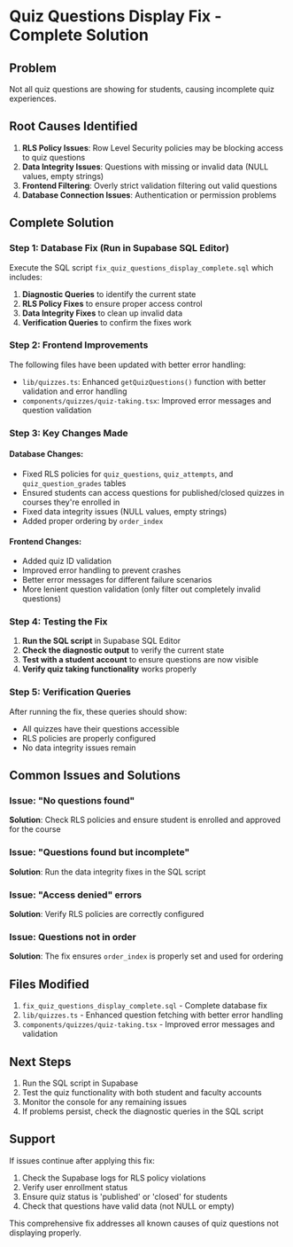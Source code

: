 # Quiz Questions Display Fix - Complete Solution

## Problem
Not all quiz questions are showing for students, causing incomplete quiz experiences.

## Root Causes Identified
1. **RLS Policy Issues**: Row Level Security policies may be blocking access to quiz questions
2. **Data Integrity Issues**: Questions with missing or invalid data (NULL values, empty strings)
3. **Frontend Filtering**: Overly strict validation filtering out valid questions
4. **Database Connection Issues**: Authentication or permission problems

## Complete Solution

### Step 1: Database Fix (Run in Supabase SQL Editor)

Execute the SQL script `fix_quiz_questions_display_complete.sql` which includes:

1. **Diagnostic Queries** to identify the current state
2. **RLS Policy Fixes** to ensure proper access control
3. **Data Integrity Fixes** to clean up invalid data
4. **Verification Queries** to confirm the fixes work

### Step 2: Frontend Improvements

The following files have been updated with better error handling:

- `lib/quizzes.ts`: Enhanced `getQuizQuestions()` function with better validation and error handling
- `components/quizzes/quiz-taking.tsx`: Improved error messages and question validation

### Step 3: Key Changes Made

#### Database Changes:
- Fixed RLS policies for `quiz_questions`, `quiz_attempts`, and `quiz_question_grades` tables
- Ensured students can access questions for published/closed quizzes in courses they're enrolled in
- Fixed data integrity issues (NULL values, empty strings)
- Added proper ordering by `order_index`

#### Frontend Changes:
- Added quiz ID validation
- Improved error handling to prevent crashes
- Better error messages for different failure scenarios
- More lenient question validation (only filter out completely invalid questions)

### Step 4: Testing the Fix

1. **Run the SQL script** in Supabase SQL Editor
2. **Check the diagnostic output** to verify the current state
3. **Test with a student account** to ensure questions are now visible
4. **Verify quiz taking functionality** works properly

### Step 5: Verification Queries

After running the fix, these queries should show:
- All quizzes have their questions accessible
- RLS policies are properly configured
- No data integrity issues remain

## Common Issues and Solutions

### Issue: "No questions found"
**Solution**: Check RLS policies and ensure student is enrolled and approved for the course

### Issue: "Questions found but incomplete"
**Solution**: Run the data integrity fixes in the SQL script

### Issue: "Access denied" errors
**Solution**: Verify RLS policies are correctly configured

### Issue: Questions not in order
**Solution**: The fix ensures `order_index` is properly set and used for ordering

## Files Modified

1. `fix_quiz_questions_display_complete.sql` - Complete database fix
2. `lib/quizzes.ts` - Enhanced question fetching with better error handling
3. `components/quizzes/quiz-taking.tsx` - Improved error messages and validation

## Next Steps

1. Run the SQL script in Supabase
2. Test the quiz functionality with both student and faculty accounts
3. Monitor the console for any remaining issues
4. If problems persist, check the diagnostic queries in the SQL script

## Support

If issues continue after applying this fix:
1. Check the Supabase logs for RLS policy violations
2. Verify user enrollment status
3. Ensure quiz status is 'published' or 'closed' for students
4. Check that questions have valid data (not NULL or empty)

This comprehensive fix addresses all known causes of quiz questions not displaying properly.
